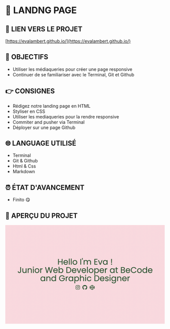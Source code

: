 # 📜 LANDNG PAGE

## 🔗 LIEN VERS LE PROJET

[https://evalambert.github.io/](https://evalambert.github.io/)

## 🎯 OBJECTIFS

- Utiliser les médiaqueries pour créer une page responsive
- Continuer de se familiariser avec le Terminal, Git et Github

## 👉 CONSIGNES

- Rédigez notre landing page en HTML
- Styliser en CSS
- Utiliser les mediaqueries pour la rendre responsive
- Commiter and pusher via Terminal
- Déployer sur une page Github

## 🌐 LANGUAGE UTILISÉ

- Terminal
- Git & Github
- Html & Css
- Markdown

## ⏰ ÉTAT D'AVANCEMENT

- Finito 😋

## 👀 APERÇU DU PROJET

![Screen shot du projet](img/1.jpg)
